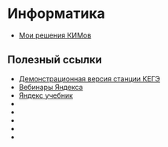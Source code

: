 # Информатика

- [Мои решения КИМов](./КИМ/README.md)

## Полезный ссылки

- [Демонстрационная версия станции КЕГЭ](https://kompege.ru)
- [Вебинары Яндекса](https://education.yandex.ru/ege/go/webinars/mail?utm_source=kege_news#schedule_old)
- [Яндекс учебник](https://education.yandex.ru/ege)
- []()
- []()
- []()
- []()
- []()
